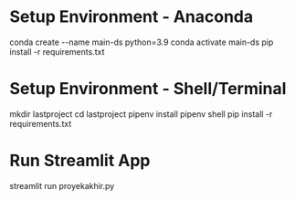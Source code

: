 # Setup Environment - Anaconda
conda create --name main-ds python=3.9
conda activate main-ds
pip install -r requirements.txt

# Setup Environment - Shell/Terminal
mkdir lastproject
cd lastproject
pipenv install
pipenv shell
pip install -r requirements.txt

# Run Streamlit App
streamlit run proyekakhir.py
